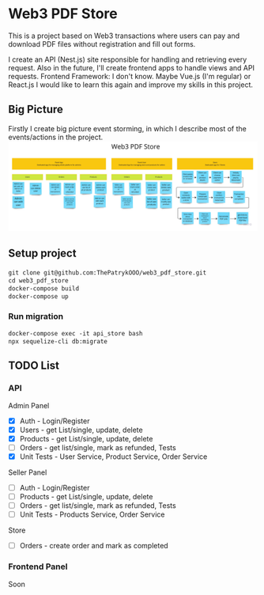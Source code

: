 # Web3 PDF Store

This is a project based on Web3 transactions where users can pay and download PDF files without registration and fill
out forms.

I create an API (Nest.js) site responsible for handling and retrieving every request. Also in the future, I'll create
frontend apps to handle views and API requests. Frontend Framework: I don't know. Maybe Vue.js (I'm regular) or React.js
I would like to learn this again and improve my skills in this project.

## Big Picture

Firstly I create big picture event storming, in which I describe most of the events/actions in the project.
![BigPicture](diagrams/big_picture.jpg)

## Setup project

```
git clone git@github.com:ThePatrykOOO/web3_pdf_store.git
cd web3_pdf_store
docker-compose build
docker-compose up
```

### Run migration

```
docker-compose exec -it api_store bash
npx sequelize-cli db:migrate
```

## TODO List

### API

Admin Panel

- [x] Auth - Login/Register
- [x] Users - get List/single, update, delete
- [x] Products - get List/single, update, delete
- [ ] Orders - get list/single, mark as refunded, Tests
- [x] Unit Tests - User Service, Product Service, Order Service

Seller Panel

- [ ] Auth - Login/Register
- [ ] Products - get List/single, update, delete
- [ ] Orders - get list/single, mark as refunded, Tests
- [ ] Unit Tests - Products Service, Order Service

Store

- [ ] Orders - create order and mark as completed

### Frontend Panel

Soon 


